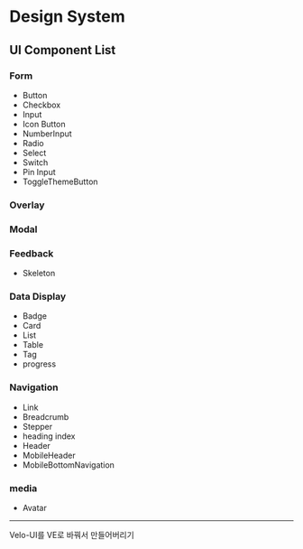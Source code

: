 # Design System

## UI Component List

### Form

- Button
- Checkbox
- Input
- Icon Button
- NumberInput
- Radio
- Select
- Switch
- Pin Input
- ToggleThemeButton

### Overlay

### Modal

### Feedback

- Skeleton

### Data Display

- Badge
- Card
- List
- Table
- Tag
- progress

### Navigation

- Link
- Breadcrumb
- Stepper
- heading index
- Header
- MobileHeader
- MobileBottomNavigation

### media

- Avatar

---

Velo-UI를 VE로 바꿔서 만들어버리기